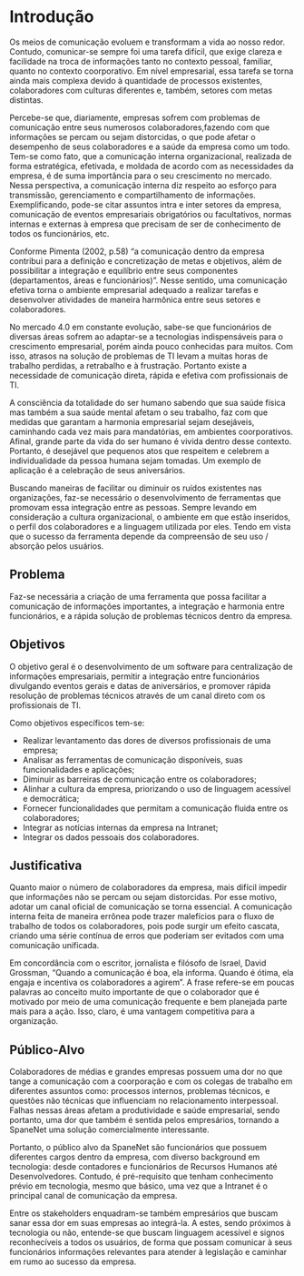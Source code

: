 # Introdução

Os meios de comunicação evoluem e transformam a vida ao nosso redor. Contudo, comunicar-se sempre foi uma tarefa difícil, que exige clareza e facilidade na troca de informações tanto no contexto pessoal, familiar, quanto no contexto coorporativo. Em nível empresarial, essa tarefa se torna ainda mais complexa devido à quantidade de processos existentes, colaboradores com culturas diferentes e, também, setores com metas distintas.

Percebe-se que, diariamente, empresas sofrem com problemas de comunicação entre seus numerosos colaboradores,fazendo com que informações se percam ou sejam distorcidas, o que pode afetar o desempenho de seus colaboradores e a saúde da empresa como um todo. Tem-se como fato, que a comunicação interna organizacional, realizada de forma estratégica, efetivada, e moldada de acordo com as necessidades da empresa, é de suma importância para o seu crescimento no mercado. Nessa perspectiva, a comunicação interna diz respeito ao esforço para transmissão, gerenciamento e compartilhamento de informações. Exemplificando, pode-se citar assuntos intra e inter setores da empresa, comunicação de eventos empresariais obrigatórios ou facultativos, normas internas e externas à empresa que precisam de ser de conhecimento de todos os funcionários, etc.

Conforme Pimenta (2002, p.58) “a comunicação dentro da empresa contribui para a definição e concretização de metas e objetivos, além de possibilitar a integração e equilíbrio entre seus componentes (departamentos, áreas e funcionários)”. Nesse sentido, uma comunicação efetiva torna o ambiente empresarial adequado a realizar tarefas e desenvolver atividades de maneira harmônica entre seus setores e colaboradores.

No mercado 4.0 em constante evolução, sabe-se que funcionários de diversas áreas sofrem ao adaptar-se a tecnologias indispensáveis para o crescimento empresarial, porém ainda pouco conhecidas para muitos. Com isso, atrasos na solução de problemas de TI levam a muitas horas de trabalho perdidas, a retrabalho e à frustração. Portanto existe a necessidade de comunicação direta, rápida e efetiva com profissionais de TI.

A consciência da totalidade do ser humano sabendo que sua saúde física mas também a sua saúde mental afetam o seu trabalho, faz com que medidas que garantam a harmonia empresarial sejam desejáveis, caminhando cada vez mais para mandatórias, em ambientes coorporativos. Afinal, grande parte da vida do ser humano é vivida dentro desse contexto. Portanto, é desejável que pequenos atos que respeitem e celebrem a individualidade da pessoa humana sejam tomadas. Um exemplo de aplicação é a celebração de seus aniversários. 
 
Buscando maneiras de facilitar ou diminuir os ruídos existentes nas organizações, faz-se necessário o desenvolvimento de ferramentas que promovam essa integração entre as pessoas. Sempre levando em consideração a cultura organizacional, o ambiente em que estão inseridos, o perfil dos colaboradores e a linguagem utilizada por eles. Tendo em vista que o sucesso da ferramenta depende da compreensão de seu uso / absorção pelos usuários. 

## Problema

Faz-se necessária a criação de uma ferramenta que possa facilitar a comunicação de informações importantes, a integração e harmonia entre funcionários, e a rápida solução de problemas técnicos dentro da empresa.

## Objetivos

O objetivo geral é o desenvolvimento de um software para centralização de informações empresariais, permitir a integração entre funcionários divulgando eventos gerais e datas de aniversários, e promover rápida resolução de problemas técnicos através de um canal direto com os profissionais de TI.

Como objetivos específicos tem-se: 
* Realizar levantamento das dores de diversos profissionais de uma empresa;
* Analisar as ferramentas de comunicação disponíveis, suas funcionalidades e aplicações;
* Diminuir as barreiras de comunicação entre os colaboradores;
* Alinhar a cultura da empresa, priorizando o uso de linguagem acessível e democrática;
* Fornecer funcionalidades que permitam a comunicação fluida entre os colaboradores;
* Integrar as notícias internas da empresa na Intranet;
* Integrar os dados pessoais dos colaboradores.

## Justificativa

Quanto maior o número de colaboradores da empresa, mais difícil impedir que informações não se percam ou sejam distorcidas. Por esse motivo, adotar um canal oficial de comunicação se torna essencial. A comunicação interna feita de maneira errônea pode trazer malefícios para o fluxo de trabalho de todos os colaboradores, pois pode surgir um efeito cascata, criando uma série contínua de erros que poderiam ser evitados com uma comunicação unificada.

Em concordância com o escritor, jornalista e filósofo de Israel, David Grossman, “Quando a comunicação é boa, ela informa. Quando é ótima, ela engaja e incentiva os colaboradores a agirem”. A frase refere-se em poucas palavras ao conceito muito importante de que o colaborador que é motivado por meio de uma comunicação frequente e bem planejada parte mais para a ação. Isso, claro, é uma vantagem competitiva para a organização.

## Público-Alvo

Colaboradores de médias e grandes empresas possuem uma dor no que tange a comunicação com a coorporação e com os colegas de trabalho em diferentes assuntos como: processos internos, problemas técnicos, e questões não técnicas que influenciam no relacionamento interpessoal. Falhas nessas áreas afetam a produtividade e saúde empresarial, sendo portanto, uma dor que também  é sentida pelos empresários, tornando a SpaneNet uma solução comercialmente interessante.

Portanto, o público alvo da SpaneNet são funcionários que possuem diferentes cargos dentro da empresa, com diverso background em tecnologia: desde contadores e funcionários de Recursos Humanos até Desenvolvedores. Contudo, é pré-requisito que tenham conhecimento prévio em tecnologia, mesmo que básico, uma vez que a Intranet é o principal canal de comunicação da empresa.

Entre os stakeholders enquadram-se também empresários que buscam sanar essa dor em suas empresas ao integrá-la. A estes, sendo próximos à tecnologia ou não, entende-se que buscam linguagem acessível e signos reconhecíveis a todos os usuários, de forma que possam comunicar à seus funcionários informações relevantes para atender à legislação e caminhar em rumo ao sucesso da empresa.
